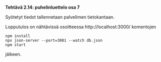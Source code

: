 **Tehtävä 2.14: puhelinluettelo osa 7**

Syötetyt tiedot tallennetaan palvelimen tietokantaan. 

Lopputulos on nähtävissä osoitteessa http://localhost:3000/ komentojen

    npm install
    npx json-server --port=3001 --watch db.json
    npm start
    
jälkeen.
